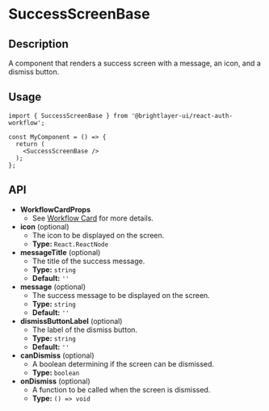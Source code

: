 # SuccessScreenBase

## Description
A component that renders a success screen with a message, an icon, and a dismiss button.

## Usage
```tsx
import { SuccessScreenBase } from '@brightlayer-ui/react-auth-workflow';

const MyComponent = () => {
  return (
    <SuccessScreenBase />
  );
};
```

## API

 - **WorkflowCardProps** 
   - See [Workflow Card](https://github.com/etn-ccis/blui-react-workflows/tree/master/login-workflow/docs/components/workflow-card.md) for more details.
 - **icon** (optional)
   - The icon to be displayed on the screen.
   - **Type:** `React.ReactNode`
 - **messageTitle** (optional)
   - The title of the success message.
   - **Type:** `string`
   - **Default:** `''`
 - **message** (optional)
   - The success message to be displayed on the screen.
   - **Type:** `string`
   - **Default:** `''`
 - **dismissButtonLabel** (optional)
   - The label of the dismiss button.
   - **Type:** `string`
   - **Default:** `''`
 - **canDismiss** (optional)
   - A boolean determining if the screen can be dismissed.
   - **Type:** `boolean`
 - **onDismiss** (optional)
   - A function to be called when the screen is dismissed.
   - **Type:** `() => void`
  